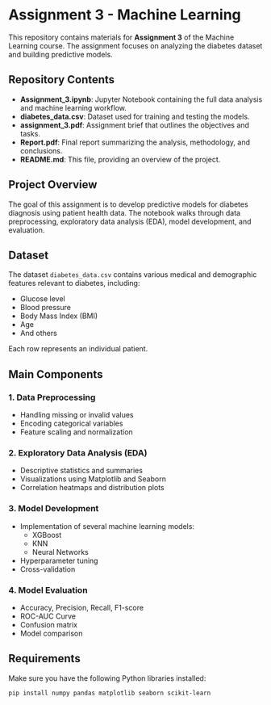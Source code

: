 # Assignment 3 - Machine Learning
This repository contains materials for **Assignment 3** of the Machine Learning course. The assignment focuses on analyzing the diabetes dataset and building predictive models.

## Repository Contents

- **Assignment_3.ipynb**: Jupyter Notebook containing the full data analysis and machine learning workflow.
- **diabetes_data.csv**: Dataset used for training and testing the models.
- **assignment_3.pdf**: Assignment brief that outlines the objectives and tasks.
- **Report.pdf**: Final report summarizing the analysis, methodology, and conclusions.
- **README.md**: This file, providing an overview of the project.

## Project Overview

The goal of this assignment is to develop predictive models for diabetes diagnosis using patient health data. The notebook walks through data preprocessing, exploratory data analysis (EDA), model development, and evaluation.

## Dataset

The dataset `diabetes_data.csv` contains various medical and demographic features relevant to diabetes, including:

- Glucose level
- Blood pressure
- Body Mass Index (BMI)
- Age
- And others

Each row represents an individual patient.

## Main Components

### 1. Data Preprocessing

- Handling missing or invalid values
- Encoding categorical variables
- Feature scaling and normalization

### 2. Exploratory Data Analysis (EDA)

- Descriptive statistics and summaries
- Visualizations using Matplotlib and Seaborn
- Correlation heatmaps and distribution plots

### 3. Model Development

- Implementation of several machine learning models:
  - XGBoost
  - KNN
  - Neural Networks
- Hyperparameter tuning
- Cross-validation

### 4. Model Evaluation

- Accuracy, Precision, Recall, F1-score
- ROC-AUC Curve
- Confusion matrix
- Model comparison

## Requirements

Make sure you have the following Python libraries installed:

```bash
pip install numpy pandas matplotlib seaborn scikit-learn
